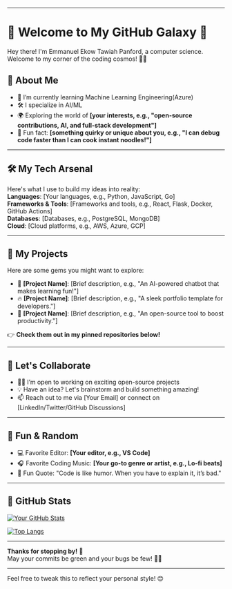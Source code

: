 
---

# 👋 Welcome to My GitHub Galaxy 🌌

Hey there! I'm Emmanuel Ekow Tawiah Panford, a computer science. Welcome to my corner of the coding cosmos! 🚀✨

## 🚀 About Me

- 🌱 I’m currently learning Machine Learning Engineering(Azure) 
- 🛠️ I specialize in AI/ML  
- 🌍 Exploring the world of **[your interests, e.g., "open-source contributions, AI, and full-stack development"]**  
- 🧠 Fun fact: **[something quirky or unique about you, e.g., "I can debug code faster than I can cook instant noodles!"]**

---

## 🛠️ My Tech Arsenal  

Here's what I use to build my ideas into reality:  
**Languages**: [Your languages, e.g., Python, JavaScript, Go]  
**Frameworks & Tools**: [Frameworks and tools, e.g., React, Flask, Docker, GitHub Actions]  
**Databases**: [Databases, e.g., PostgreSQL, MongoDB]  
**Cloud**: [Cloud platforms, e.g., AWS, Azure, GCP]

---

## 🔭 My Projects  

Here are some gems you might want to explore:  

- 🌟 **[Project Name]**: [Brief description, e.g., "An AI-powered chatbot that makes learning fun!"]  
- 🔥 **[Project Name]**: [Brief description, e.g., "A sleek portfolio template for developers."]  
- 🚀 **[Project Name]**: [Brief description, e.g., "An open-source tool to boost productivity."]

👉 **Check them out in my pinned repositories below!**

---

## 🤝 Let's Collaborate  

- 🧑‍💻 I’m open to working on exciting open-source projects  
- 💡 Have an idea? Let's brainstorm and build something amazing!  
- 📫 Reach out to me via [Your Email] or connect on [LinkedIn/Twitter/GitHub Discussions]

---

## 🦄 Fun & Random  

- 💻 Favorite Editor: **[Your editor, e.g., VS Code]**  
- 🎧 Favorite Coding Music: **[Your go-to genre or artist, e.g., Lo-fi beats]**  
- 🌈 Fun Quote: "Code is like humor. When you have to explain it, it’s bad."  

---

## 🌟 GitHub Stats  

[![Your GitHub Stats](https://github-readme-stats.vercel.app/api?username=yourusername&show_icons=true&theme=radical)](https://github.com/yourusername)

[![Top Langs](https://github-readme-stats.vercel.app/api/top-langs/?username=yourusername&layout=compact&theme=radical)](https://github.com/yourusername)

---

**Thanks for stopping by!** 🎉  
May your commits be green and your bugs be few! 🐛✨  

---

Feel free to tweak this to reflect your personal style! 😊
